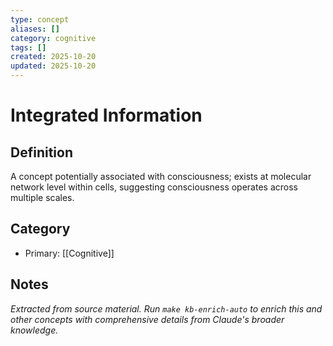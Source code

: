 ```yaml
---
type: concept
aliases: []
category: cognitive
tags: []
created: 2025-10-20
updated: 2025-10-20
---
```


# Integrated Information

## Definition

A concept potentially associated with consciousness; exists at molecular network level within cells, suggesting consciousness operates across multiple scales.

## Category

- Primary: [[Cognitive]]

## Notes

*Extracted from source material. Run `make kb-enrich-auto` to enrich this and other concepts with comprehensive details from Claude's broader knowledge.*

